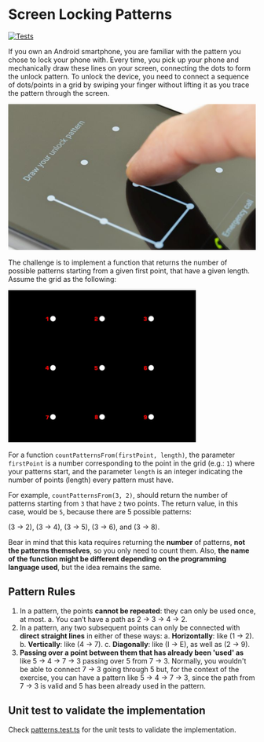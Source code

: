 # Screen Locking Patterns

[![Tests](https://github.com/ruisaraiva19/screen-locking-patterns/actions/workflows/tests.yml/badge.svg)](https://github.com/ruisaraiva19/screen-locking-patterns/actions/workflows/tests.yml)

If you own an Android smartphone, you are familiar with the pattern you chose to lock your phone with. Every time, you pick up your phone and mechanically draw these lines on your screen, connecting the dots to form the unlock pattern. To unlock the device, you need to connect a sequence of dots/points in a grid by swiping your finger without lifting it as you trace the pattern through the screen.

![Android Screen Lock](./assets/android-pattern.png)

The challenge is to implement a function that returns the number of possible patterns starting from a given first point, that have a given length. Assume the grid as the following:

![Association between points and numbers](./assets/pattern-points-and-numbers.png)

For a function `countPatternsFrom(firstPoint, length)`, the parameter `firstPoint` is a number corresponding to the point in the grid (e.g.: `1`) where your patterns start, and the parameter `length` is an integer indicating the number of points (length) every pattern must have.

For example, `countPatternsFrom(3, 2)`, should return the number of patterns starting from `3` that have `2` two points. The return value, in this case, would be `5`, because there are 5 possible patterns:

(3 → 2), (3 → 4), (3 → 5), (3 → 6), and (3 → 8).

Bear in mind that this kata requires returning the **number** of patterns, **not the patterns themselves**, so you only need to count them. Also, **the name of the function might be different depending on the programming language used**, but the idea remains the same.

## Pattern Rules

1. In a pattern, the points **cannot be repeated**: they can only be used once, at
most.
  a. You can’t have a path as 2 → 3 → 4 → 2.
2. In a pattern, any two subsequent points can only be connected with **direct straight lines** in either of these ways:
  a. **Horizontally**: like (1 → 2).
  b. **Vertically**: like (4 → 7).
  c. **Diagonally**: like (I → E), as well as (2 → 9).
3. **Passing over a point between them that has already been 'used' as** like 5 → 4 → 7 → 3 passing over 5 from 7 → 3. Normally, you wouldn't be able to connect 7 → 3 going through 5 but, for the context of the exercise, you can have a pattern like 5 → 4 → 7 → 3, since the path from 7 → 3 is valid and 5 has been already used in the pattern.

## Unit test to validate the implementation

Check [patterns.test.ts](./patterns.test.ts) for the unit tests to validate the implementation.

